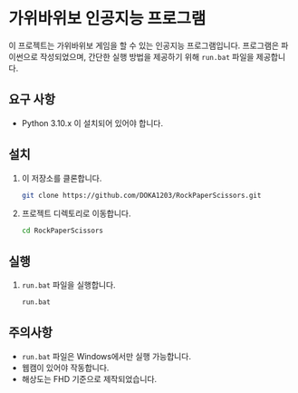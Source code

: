 # 가위바위보 인공지능 프로그램

이 프로젝트는 가위바위보 게임을 할 수 있는 인공지능 프로그램입니다. 프로그램은 파이썬으로 작성되었으며, 간단한 실행 방법을 제공하기 위해 `run.bat` 파일을 제공합니다.

## 요구 사항

- Python 3.10.x 이 설치되어 있어야 합니다.

## 설치

1. 이 저장소를 클론합니다.

    ```bash
    git clone https://github.com/DOKA1203/RockPaperScissors.git
    ```

2. 프로젝트 디렉토리로 이동합니다.

    ```bash
    cd RockPaperScissors
    ```

## 실행

1. `run.bat` 파일을 실행합니다.

    ```bash
    run.bat
    ```


## 주의사항

- `run.bat` 파일은 Windows에서만 실행 가능합니다.
- 웹캠이 있어야 작동합니다.
- 해상도는 FHD 기준으로 제작되었습니다.
